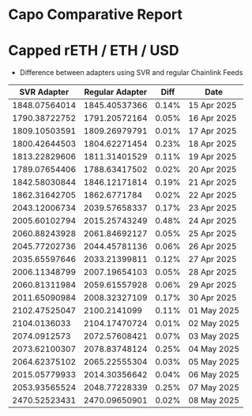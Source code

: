 # Capo Comparative Report

# Capped rETH / ETH / USD

- Difference between adapters using SVR and regular Chainlink Feeds

| SVR Adapter   | Regular Adapter | Diff  | Date        |
| ------------- | --------------- | ----- | ----------- |
| 1848.07564014 | 1845.40537366   | 0.14% | 15 Apr 2025 |
| 1790.38722752 | 1791.20572164   | 0.05% | 16 Apr 2025 |
| 1809.10503591 | 1809.26979791   | 0.01% | 17 Apr 2025 |
| 1800.42644503 | 1804.62271454   | 0.23% | 18 Apr 2025 |
| 1813.22829606 | 1811.31401529   | 0.11% | 19 Apr 2025 |
| 1789.07654406 | 1788.63417502   | 0.02% | 20 Apr 2025 |
| 1842.58030844 | 1846.12171814   | 0.19% | 21 Apr 2025 |
| 1862.31642705 | 1862.6771784    | 0.02% | 22 Apr 2025 |
| 2043.12006734 | 2039.57658337   | 0.17% | 23 Apr 2025 |
| 2005.60102794 | 2015.25743249   | 0.48% | 24 Apr 2025 |
| 2060.88243928 | 2061.84692127   | 0.05% | 25 Apr 2025 |
| 2045.77202736 | 2044.45781136   | 0.06% | 26 Apr 2025 |
| 2035.65597646 | 2033.21399811   | 0.12% | 27 Apr 2025 |
| 2006.11348799 | 2007.19654103   | 0.05% | 28 Apr 2025 |
| 2060.81311984 | 2059.61557928   | 0.06% | 29 Apr 2025 |
| 2011.65090984 | 2008.32327109   | 0.17% | 30 Apr 2025 |
| 2102.47525047 | 2100.2141099    | 0.11% | 01 May 2025 |
| 2104.0136033  | 2104.17470724   | 0.01% | 02 May 2025 |
| 2074.0912573  | 2072.57608421   | 0.07% | 03 May 2025 |
| 2073.62100307 | 2078.83748124   | 0.25% | 04 May 2025 |
| 2064.62375102 | 2065.22555304   | 0.03% | 05 May 2025 |
| 2015.05779933 | 2014.30356642   | 0.04% | 06 May 2025 |
| 2053.93565524 | 2048.77228339   | 0.25% | 07 May 2025 |
| 2470.52523431 | 2470.09650901   | 0.02% | 08 May 2025 |
